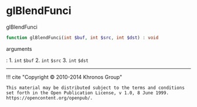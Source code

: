 # glBlendFunci
glBlendFunci

```php
function glBlendFunci(int $buf, int $src, int $dst) : void
```



arguments

:    1. `int` `$buf` 
    2. `int` `$src` 
    3. `int` `$dst` 



---
     

!!! cite "Copyright © 2010-2014 Khronos Group"

    This material may be distributed subject to the terms and conditions set forth in the Open Publication License, v 1.0, 8 June 1999. https://opencontent.org/openpub/.